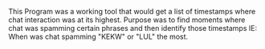 This Program was a working tool that would get a list of timestamps where chat interaction was at its highest.
Purpose was to find moments where chat was spamming certain phrases and then identify those timestamps IE: When was chat spamming "KEKW"  or "LUL" the most.

